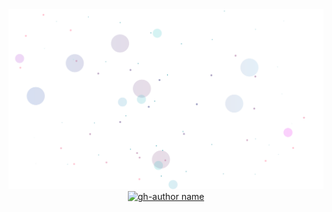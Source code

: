 <div align="center">
  <a href="#---">
    <img alt="gh-author head" src="https://raw.githubusercontent.com/Juliocj7/Juliocj7/refs/heads/main/assets/svg/w-01.svg" />
  </a>  
  <a href="#---">
    <img alt="gh-author name" src="https://raw.githubusercontent.com/Juliocj7/Juliocj7/refs/heads/main/assets/svg/txt-02.svg" />
  </a>
</div>
